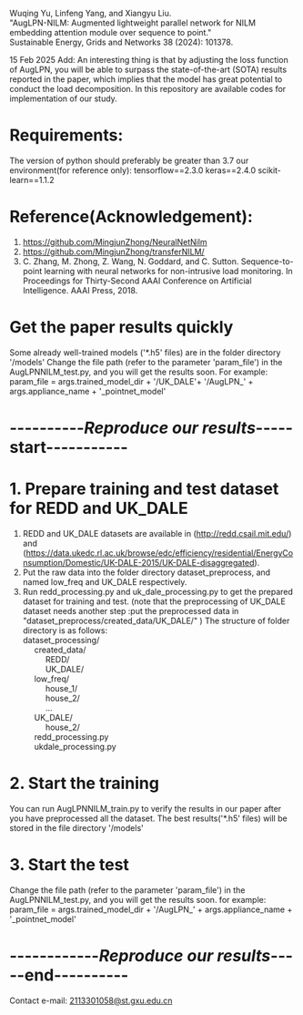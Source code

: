 Wuqing Yu, Linfeng Yang, and Xiangyu Liu. <br>"AugLPN-NILM: Augmented lightweight parallel network for NILM embedding attention module over sequence to point." 
<br>Sustainable Energy, Grids and Networks 38 (2024): 101378.

15 Feb 2025 Add: An interesting thing is that by adjusting the loss function of AugLPN, you will be able to surpass the state-of-the-art (SOTA) results reported in the paper, which implies that the model has great potential to conduct the load decomposition.
In this repository are available codes for implementation of our study.

# Requirements:
The version of python should preferably be greater than 3.7
our environment(for reference only):
    tensorflow==2.3.0
    keras==2.4.0
    scikit-learn==1.1.2

# Reference(Acknowledgement):
1. https://github.com/MingjunZhong/NeuralNetNilm
2. https://github.com/MingjunZhong/transferNILM/
3. C. Zhang, M. Zhong, Z. Wang, N. Goddard, and C. Sutton. Sequence-to-point learning with neural networks
for non-intrusive load monitoring. In Proceedings for Thirty-Second AAAI Conference on Artificial Intelligence.
AAAI Press, 2018.


# Get the paper results quickly
Some already well-trained models ('*.h5' files) are in the folder directory '/models' 
Change the file path (refer to the parameter 'param_file')  in the AugLPNNILM_test.py, and you will get the results soon.
    For example: param_file = args.trained_model_dir + '/UK_DALE'+ '/AugLPN_' + args.appliance_name + '_pointnet_model'

# ----------***Reproduce  our results***-----start-----------
# 1. Prepare training and test dataset for REDD and UK_DALE
1. REDD and UK_DALE datasets are available in (http://redd.csail.mit.edu/) and (https://data.ukedc.rl.ac.uk/browse/edc/efficiency/residential/EnergyConsumption/Domestic/UK-DALE-2015/UK-DALE-disaggregated).
2. Put the raw data into the folder directory dataset_preprocess, and named low_freq and UK_DALE respectively.
3. Run redd_processing.py and uk_dale_processing.py to get the prepared dataset for training and test.
   (note that the preprocessing of UK_DALE dataset needs another step :put the preprocessed data in "dataset_preprocess/created_data/UK_DALE/" )
The structure of folder directory is as follows:<br>
   dataset_processing/ <br>
   &nbsp;&nbsp;&nbsp;&nbsp;&nbsp;created_data/ <br>
            &nbsp;&nbsp;&nbsp;&nbsp;&nbsp;&nbsp;&nbsp;&nbsp;&nbsp;&nbsp;REDD/ <br>
            &nbsp;&nbsp;&nbsp;&nbsp;&nbsp;&nbsp;&nbsp;&nbsp;&nbsp;&nbsp;UK_DALE/ <br>
        &nbsp;&nbsp;&nbsp;&nbsp;&nbsp;low_freq/ <br>
            &nbsp;&nbsp;&nbsp;&nbsp;&nbsp;&nbsp;&nbsp;&nbsp;&nbsp;&nbsp;house_1/ <br>
            &nbsp;&nbsp;&nbsp;&nbsp;&nbsp;&nbsp;&nbsp;&nbsp;&nbsp;&nbsp;house_2/ <br>
            &nbsp;&nbsp;&nbsp;&nbsp;&nbsp;&nbsp;&nbsp;&nbsp;&nbsp;&nbsp;... <br>
        &nbsp;&nbsp;&nbsp;&nbsp;&nbsp;UK_DALE/ <br>
            &nbsp;&nbsp;&nbsp;&nbsp;&nbsp;&nbsp;&nbsp;&nbsp;&nbsp;&nbsp;house_2/ <br>
        &nbsp;&nbsp;&nbsp;&nbsp;&nbsp;redd_processing.py <br>
        &nbsp;&nbsp;&nbsp;&nbsp;&nbsp;ukdale_processing.py <br>

# 2. Start the training
You can run AugLPNNILM_train.py to verify the results in our paper after you have preprocessed all the dataset.
The best results('*.h5' files) will be stored in the file directory '/models'
# 3. Start the test
Change the file path (refer to the parameter 'param_file')  in the AugLPNNILM_test.py, and you will get the results soon.
    for example: param_file = args.trained_model_dir + '/AugLPN_' + args.appliance_name + '_pointnet_model'
# ------------***Reproduce  our results***-----end----------

Contact e-mail:
2113301058@st.gxu.edu.cn
